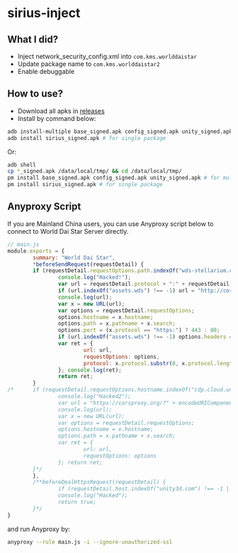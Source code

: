 # sirius-inject

## What I did?

- Inject network_security_config.xml into `com.kms.worlddaistar`
- Update package name to `com.kms.worlddaistar2`
- Enable debuggable

## How to use?

- Download all apks in [releases](https://github.com/LittleYang0531/sirius-inject/releases/latest)
- Install by command below:

```bash
adb install-multiple base_signed.apk config_signed.apk unity_signed.apk # for multiple packages
adb install sirius_signed.apk # for single package
```

Or:

```bash
adb shell
cp *_signed.apk /data/local/tmp/ && cd /data/local/tmp/
pm install base_signed.apk config_signed.apk unity_signed.apk # for multiple packages
pm install sirius_signed.apk # for single package
```

## Anyproxy Script

If you are Mainland China users, you can use Anyproxy script below to connect to World Dai Star Server directly.

```javascript
// main.js
module.exports = {
        summary: "World Dai Star",
        *beforeSendRequest(requestDetail) {
        if (requestDetail.requestOptions.path.indexOf("wds-stellarium.com") != -1) {
                console.log("Hacked!");
                var url = requestDetail.protocol + ":" + requestDetail.requestOptions.path;
                if (url.indexOf("assets.wds") !== -1) url = "http://corsproxy.org/?" + encodeURIComponent(requestDetail.protocol + ":" + requestDetail.requestOptions.path);
                console.log(url);
                var x = new URL(url);
                var options = requestDetail.requestOptions;
                options.hostname = x.hostname;
                options.path = x.pathname + x.search;
                options.port = (x.protocol == "https:") ? 443 : 80;
                if (url.indexOf("assets.wds") !== -1) options.headers = {};
                var ret = {
                        url: url,
                        requestOptions: options,
                        protocol: x.protocol.substr(0, x.protocol.length - 1)
                }; console.log(ret);
                return ret;
        }
/*      if (requestDetail.requestOptions.hostname.indexOf("cdp.cloud.unity3d.com") != -1) {
                console.log("Hacked2");
                var url = "https://corsproxy.org/?" + encodeURIComponent(requestDetail.url);
                console.log(url);
                var x = new URL(url);
                var options = requestDetail.requestOptions;
                options.hostname = x.hostname;
                options.path = x.pathname + x.search;
                var ret = {
                        url: url,
                        requestOptions: options
                }; return ret;
        }*/
        },
        /**beforeDealHttpsRequest(requestDetail) {
                if (requestDetail.host.indexOf("unity3d.com") !== -1 || requestDetail.host.indexOf("wds-stellarium.com") !== -1) requestDetail.host = "corsproxy.org";
                console.log("Hacked");
                return true;
        }*/
}
```

and run Anyproxy by:

```bash
anyproxy --rule main.js -i --ignore-unauthorized-ssl
```
